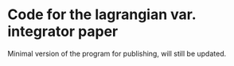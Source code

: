 # Code for the lagrangian var. integrator paper

Minimal version of the program for publishing, will still be updated.

